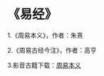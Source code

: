 # 《易经》

1.《周易本义》，作者：朱熹  

2.《周易古经今注》，作者：高亨  

3.影音古籍下载：[周易本义](https://sou-yun.cn/eBookIndex.aspx?id=2451)
